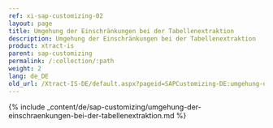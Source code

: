 ```yaml
---
ref: xi-sap-customizing-02
layout: page
title: Umgehung der Einschränkungen bei der Tabellenextraktion
description: Umgehung der Einschränkungen bei der Tabellenextraktion
product: xtract-is
parent: sap-customizing
permalink: /:collection/:path
weight: 2
lang: de_DE
old_url: /Xtract-IS-DE/default.aspx?pageid=SAPCustomizing-DE:umgehung-der-einschraenkungen-bei-der-tabellenextraktion	
---
```


{% include _content/de/sap-customizing/umgehung-der-einschraenkungen-bei-der-tabellenextraktion.md  %}